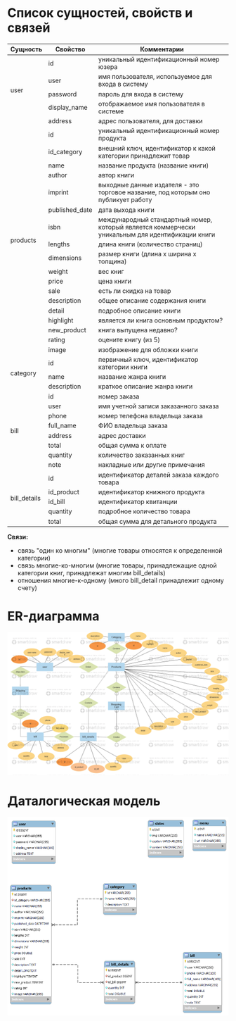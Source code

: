 # Список сущностей, свойств и связей

<table>
    <thead>
        <tr>
            <th>Сущность</th>
            <th>Свойство</th>
            <th>Комментарии</th>
        </tr>
    </thead>
    <tbody>
        <!-- User -->
        <tr>
            <td rowspan=6>user</td>
        </tr>
        <tr>
            <td>id</td>
            <td>уникальный идентификационный номер юзера</td>
        </tr>
        <tr>
            <td>user</td>
            <td>имя пользователя, используемое для входа в систему</td>
        </tr>
        <tr>
            <td>password</td>
            <td>пароль для входа в систему</td>
        </tr>
        <tr>
            <td>display_name</td>
            <td>отображаемое имя пользователя в системе</td>
        </tr>
        <tr>
            <td>address</td>
            <td>адрес пользователя, для доставки</td>
        </tr>
        <tr>
            <td rowspan=19>products</td>
        </tr>
        <tr>
            <td>id</td>
            <td>уникальный идентификационный номер продукта</td>
        </tr>
        <tr>
            <td>id_category</td>
            <td>внешний ключ, идентификатор к какой категории принадлежит товар</td>
        </tr>
        <tr>
            <td>name</td>
            <td>название продукта (название книги)</td>
        </tr>
        <tr>
            <td>author</td>
            <td>автор книги</td>
        </tr>
        <tr>
            <td>imprint</td>
            <td>выходные данные издателя - это торговое название, под которым оно публикует работу</td>
        </tr>
        <tr>
            <td>published_date</td>
            <td>дата выхода книги</td>
        </tr>
        <tr>
            <td>isbn</td>
            <td>международный стандартный номер, который является коммерчески уникальным для идентификации книги</td>
        </tr>
        <tr>
            <td>lengths</td>
            <td>длина книги (количество страниц)</td>
        </tr>
        <tr>
            <td>dimensions</td>
            <td>размер книги (длина x ширина x толщина)</td>
        </tr>
        <tr>
            <td>weight</td>
            <td>вес книг</td>
        </tr>
        <tr>
            <td>price</td>
            <td>цена книги</td>
        </tr>
        <tr>
            <td>sale</td>
            <td>есть ли скидка на товар</td>
        </tr>
        <tr>
            <td>description</td>
            <td>общее описание содержания книги</td>
        </tr>
        <tr>
            <td>detail</td>
            <td>подробное описание книги</td>
        </tr>
        <tr>
            <td>highlight</td>
            <td>является ли книга основным продуктом?</td>
        </tr>
        <tr>
            <td>new_product</td>
            <td>книга выпущена недавно?</td>
        </tr>
        <tr>
            <td>rating</td>
            <td>оцените книгу (из 5)</td>
        </tr>
        <tr>
            <td>image</td>
            <td>изображение для обложки книги</td>
        </tr>
        <tr>
            <td rowspan=4>category</td>
        </tr>
        <tr>
            <td>id</td>
            <td>первичный ключ, идентификатор категории книги</td>
        </tr>
        <tr>
            <td>name</td>
            <td>название жанра книги</td>
        </tr>
        <tr>
            <td>description</td>
            <td>краткое описание жанра книги</td>
        </tr>
        <tr>
            <td rowspan=9>bill</td>
        </tr>
        <tr>
            <td>id</td>
            <td>номер заказа</td>
        </tr>
        <tr>
            <td>user</td>
            <td>имя учетной записи заказанного заказа</td>
        </tr>
        <tr>
            <td>phone</td>
            <td>номер телефона владельца заказа</td>
        </tr>
        <tr>
            <td>full_name</td>
            <td>ФИО владельца заказа</td>
        </tr>
        <tr>
            <td>address</td>
            <td>адрес доставки</td>
        </tr>
        <tr>
            <td>total</td>
            <td>общая сумма к оплате</td>
        </tr>
        <tr>
            <td>quantity</td>
            <td>количество заказанных книг</td>
        </tr>
        <tr>
            <td>note</td>
            <td>накладные или другие примечания</td>
        </tr>
        <tr>
            <td rowspan=6>bill_details</td>
        </tr>
        <tr>
            <td>id</td>
            <td>идентификатор деталей заказа каждого товара</td>
        </tr>
        <tr>
            <td>id_product</td>
            <td>идентификатор книжного продукта</td>
        </tr>
        <tr>
            <td>id_bill</td>
            <td>идентификатор квитанции</td>
        </tr>
        <tr>
            <td>quantity</td>
            <td>подробное количество товара</td>
        </tr>
        <tr>
            <td>total</td>
            <td>общая сумма для детального продукта</td>
        </tr>
    </tbody>
</table>

**Связи:**
* связь "один ко многим" (многие товары относятся к определенной категории)
* связь многие-ко-многим (многие товары, принадлежащие одной категории книг, принадлежат многим bill_details)
* отношения многие-к-одному (много bill_detail принадлежит одному счету)

# ER-диаграмма

![ER-diagram](https://github.com/jeremie2k1/Tiki-Website/blob/master/Database/ERD.png)

# Даталогическая модель

![MD-diagram](https://github.com/jeremie2k1/Tiki-Website/blob/master/Database/er_diagram.png)
